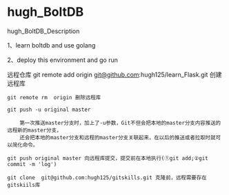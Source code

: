 # hugh_BoltDB
hugh_BoltDB_Description

1、learn boltdb and use golang

2、deploy this environment and go run

远程仓库
	git remote add origin git@github.com:hugh125/learn_Flask.git 创建远程库
	
	git remote rm  origin 删除远程库
	
	git push -u original master 
	
		第一次推送master分支时，加上了-u参数，Git不但会把本地的master分支内容推送的远程新的master分支，
		还会把本地的master分支和远程的master分支关联起来，在以后的推送或者拉取时就可以简化命令。
		
	git push original master 向远程库提交，提交前在本地执行(①git add;②git commit -m 'log')
	
	git clone  git@github.com:hugh125/gitskills.git 克隆前，远程需要存在gitskiils库
